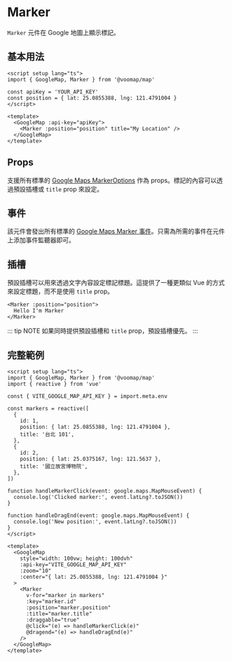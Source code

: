 # Marker

`Marker` 元件在 Google 地圖上顯示標記。

## 基本用法

```vue
<script setup lang="ts">
import { GoogleMap, Marker } from '@voomap/map'

const apiKey = 'YOUR_API_KEY'
const position = { lat: 25.0855388, lng: 121.4791004 }
</script>

<template>
  <GoogleMap :api-key="apiKey">
    <Marker :position="position" title="My Location" />
  </GoogleMap>
</template>
```

## Props

支援所有標準的 [Google Maps MarkerOptions](https://developers.google.com/maps/documentation/javascript/reference/marker#MarkerOptions) 作為 props。標記的內容可以透過預設插槽或 `title` prop 來設定。

## 事件

該元件會發出所有標準的 [Google Maps Marker 事件](https://developers.google.com/maps/documentation/javascript/reference/marker#Marker-Events)。只需為所需的事件在元件上添加事件監聽器即可。

## 插槽

預設插槽可以用來透過文字內容設定標記標題。這提供了一種更類似 Vue 的方式來設定標題，而不是使用 `title` prop。

```vue
<Marker :position="position">
  Hello I'm Marker
</Marker>
```

::: tip NOTE
如果同時提供預設插槽和 `title` prop，預設插槽優先。
:::

## 完整範例

```vue
<script setup lang="ts">
import { GoogleMap, Marker } from '@voomap/map'
import { reactive } from 'vue'

const { VITE_GOOGLE_MAP_API_KEY } = import.meta.env

const markers = reactive([
  {
    id: 1,
    position: { lat: 25.0855388, lng: 121.4791004 },
    title: '台北 101',
  },
  {
    id: 2,
    position: { lat: 25.0375167, lng: 121.5637 },
    title: '國立故宮博物院',
  },
])

function handleMarkerClick(event: google.maps.MapMouseEvent) {
  console.log('Clicked marker:', event.latLng?.toJSON())
}

function handleDragEnd(event: google.maps.MapMouseEvent) {
  console.log('New position:', event.latLng?.toJSON())
}
</script>

<template>
  <GoogleMap
    style="width: 100vw; height: 100dvh"
    :api-key="VITE_GOOGLE_MAP_API_KEY"
    :zoom="10"
    :center="{ lat: 25.0855388, lng: 121.4791004 }"
  >
    <Marker
      v-for="marker in markers"
      :key="marker.id"
      :position="marker.position"
      :title="marker.title"
      :draggable="true"
      @click="(e) => handleMarkerClick(e)"
      @dragend="(e) => handleDragEnd(e)"
    />
  </GoogleMap>
</template>
```
